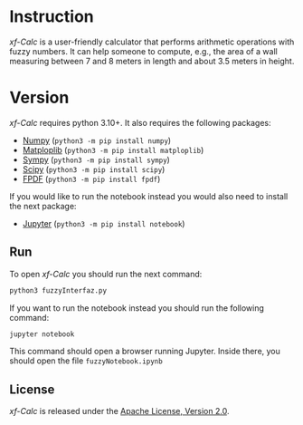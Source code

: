 # Instruction

*xf-Calc* is a user-friendly calculator that performs arithmetic operations with fuzzy numbers. It can help someone to compute, e.g., the area of a wall measuring between 7 and 8 meters in length and about 3.5 meters in height.



# Version
*xf-Calc* requires python 3.10+. It also requires the following packages:


- [Numpy](https://numpy.org) (```python3 -m pip install numpy```)
- [Matploplib](https://matplotlib.org) (```python3 -m pip install matploplib```)
- [Sympy](https://www.sympy.org) (```python3 -m pip install sympy```)
- [Scipy](https://scipy.org) (```python3 -m pip install scipy```)
- [FPDF](https://pyfpdf.readthedocs.io) (```python3 -m pip install fpdf```)

If you would like to run the notebook instead you would also need to install the next package:
- [Jupyter](https://jupyter.org) (```python3 -m pip install notebook```)


## Run

To open *xf-Calc* you should run the next command:

``` bash
python3 fuzzyInterfaz.py
```

If you want to run the notebook instead you should run the following command:

``` bash
jupyter notebook
```

This command should open a browser running Jupyter. Inside there, you should open the file `fuzzyNotebook.ipynb`

## License

*xf-Calc* is released under the [Apache License, Version 2.0](LICENSE).
